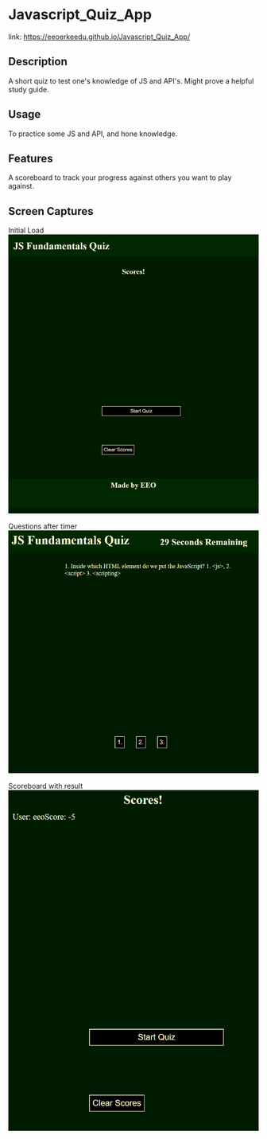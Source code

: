 # Javascript_Quiz_App

link: https://eeoerkeedu.github.io/Javascript_Quiz_App/

## Description

A short quiz to test one's knowledge of JS and API's. Might prove a helpful study guide.

## Usage

To practice some JS and API, and hone knowledge.

## Features

A scoreboard to track your progress against others you want to play against.

## Screen Captures

Initial Load
![img](./Assets/img/initial_page.PNG)

Questions after timer
![img](./Assets/img/Capture1.PNG)

Scoreboard with result
![img](./Assets/img/Capture2.PNG)
